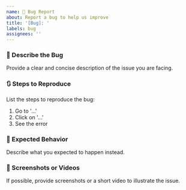 ```yaml
---
name: 🐛 Bug Report
about: Report a bug to help us improve
title: '[Bug]: '
labels: bug
assignees: ''
---
```


### 🐛 Describe the Bug

Provide a clear and concise description of the issue you are facing.

### 🔃 Steps to Reproduce

List the steps to reproduce the bug:

1. Go to '...'
2. Click on '...'
3. See the error

### 📃 Expected Behavior

Describe what you expected to happen instead.

### 📸 Screenshots or Videos

If possible, provide screenshots or a short video to illustrate the issue.
